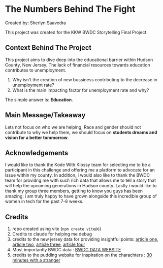 # The Numbers Behind The Fight 
Created by: Sherlyn Saavedra 

This project was created for the KKW BWDC Storytelling Final Project. 

## Context Behind The Project 
This project aims to dive deep into the educational barrier within Hudson County, New Jersey. The lack of financial resources towards education contributes to unemployment. 

1. Why isn't the creation of new bussiness contributing to the decrease in unemployment rate? 
2. What is the main impacting factor for unemployment rate and why? 

The simple answer is: **Education**. 

## Main Message/Takeaway 
Lets not focus on who we are helping, Race and gender should not contribute to why we help them, we should focus on **students dreams and vision for a better tommorrow**. 

## Acknowledgements 
I would like to thank the Kode With Klossy team for selecting me to be a participant in this challenge and offering me a platform to advocate for an issue within my county. In addition, i would also like to thank the BWDC team for providng me with such rich data that allows me to tell a story that will help the upcoming generations in Hudson county. Lastly i would like to thank my group three members, getting to know you guys has been amazing; i am truly happy to have grown alongside this incredible group of women in tech for the past 7-8 weeks.

## Credits
1. repo created using vite (`npm create vite@6`)
2. Credits to claude for helping me debug
3. credits to the new jersey data for providing insightful points: [article one](https://edlawcenter.org/research/the-color-of-opportunity/), [article two](https://www.njpp.org/publications/report/separate-and-unequal-racial-and-ethnic-segregation-and-the-case-for-school-funding-reparations-in-new-jersey/), [article three](https://www.njspotlightnews.org/2019/04/19-04-29-jersey-city-boe-sues-state-department-of-education-over-cuts-to-aid/), [article four](https://www.chalkbeat.org/newark/2022/2/2/22914658/majority-black-latinx-districts-new-jersey-school-funding-equity/)
4. Most importantly BWDC data : [BWDC DATA WEBSITE](https://blackwealthdata.org/)
5. credits to the pudding website for inspiration on the charachters : [30 minutes with a stranger](https://pudding.cool/2025/06/hello-stranger/)